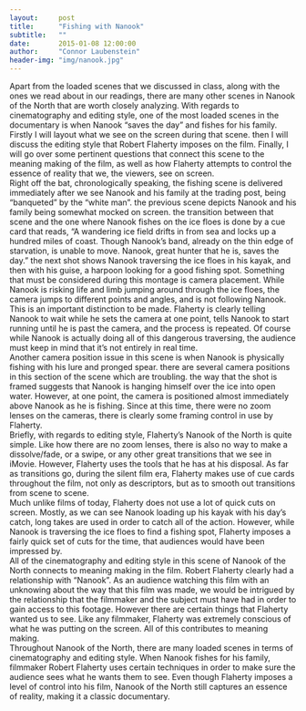 ```yaml
---
layout:     post
title:      "Fishing with Nanook"
subtitle:   ""
date:       2015-01-08 12:00:00
author:     "Connor Laubenstein"
header-img: "img/nanook.jpg"
---
```


<p>Apart from the loaded scenes that we discussed in class, along with the ones we read about in our readings, there are many other scenes in Nanook of the North that are worth closely analyzing.  With regards to cinematography and editing style, one of the most loaded scenes in the documentary is when Nanook “saves the day” and fishes for his family.  Firstly I will layout what we see on the screen during that scene.  then I will discuss the editing style that Robert Flaherty imposes on the film.  Finally, I will go over some pertinent questions that connect this scene to the meaning making of the film, as well as how Flaherty attempts to control the essence of reality that we, the viewers, see on screen.<br>
	Right off the bat, chronologically speaking, the fishing scene is delivered immediately after we see Nanook and his family at the trading post, being “banqueted” by the “white man”.  the previous scene depicts Nanook and his family being somewhat mocked on screen.  the transition between that scene and the one where Nanook fishes on the ice floes is done by a cue card that reads, “A wandering ice field drifts in from sea and locks up a hundred miles of coast.  Though Nanook’s band, already on the thin edge of starvation, is unable to move.  Nanook, great hunter that he is, saves the day.”  the next shot shows Nanook traversing the ice floes in his kayak, and then with his guise, a harpoon looking for a good fishing spot.  Something that must be considered during this montage is camera placement.  While Nanook is risking life and limb jumping around through the ice floes, the camera jumps to different points and angles, and is not following Nanook.  This is an important distinction to be made.  Flaherty is clearly telling Nanook to wait while he sets the camera at one point, tells Nanook to start running until he is past the camera, and the process is repeated.  Of course while Nanook is actually doing all of this dangerous traversing, the audience must keep in mind that it’s not entirely in real time.<br>  
Another camera position issue in this scene is when Nanook is physically fishing with his lure and pronged spear.  there are several camera positions in this section of the scene which are troubling.  the way that the shot is framed suggests that Nanook is hanging himself over the ice into open water.  However, at one point, the camera is positioned almost immediately above Nanook as he is fishing.  Since at this time, there were no zoom lenses on the cameras, there is clearly some framing control in use by Flaherty.<br>
	Briefly, with regards to editing style, Flaherty’s Nanook of the North is quite simple.  Like how there are no zoom lenses, there is also no way to make a dissolve/fade, or a swipe, or any other great transitions that we see in iMovie.  However, Flaherty uses the tools that he has at his disposal.  As far as transitions go, during the silent film era, Flaherty makes use of cue cards throughout the film, not only as descriptors, but as to smooth out transitions from scene to scene.<br>  
	Much unlike films of today, Flaherty does not use a lot of quick cuts on screen.  Mostly, as we can see Nanook loading up his kayak with his day’s catch, long takes are used in order to catch all of the action.  However, while Nanook is traversing the ice floes to find a fishing spot, Flaherty imposes a fairly quick set of cuts for the time, that audiences would have been impressed by.<br>
	All of the cinematography and editing style in this scene of Nanook of the North connects to meaning making in the film.  Robert Flaherty clearly had a relationship with “Nanook”.  As an audience watching this film with an unknowing about the way that this film was made, we would be intrigued by the relationship that the filmmaker and the subject must have had in order to gain access to this footage.  However there are certain things that Flaherty wanted us to see.  Like any filmmaker, Flaherty was extremely conscious of what he was putting on the screen.  All of this contributes to meaning making.<br>
	Throughout Nanook of the North, there are many loaded scenes in terms of cinematography and editing style.  When Nanook fishes for his family, filmmaker Robert Flaherty uses certain techniques in order to make sure the audience sees what he wants them to see.  Even though Flaherty imposes a level of control into his film, Nanook of the North still captures an essence of reality, making it a classic documentary.</p>
